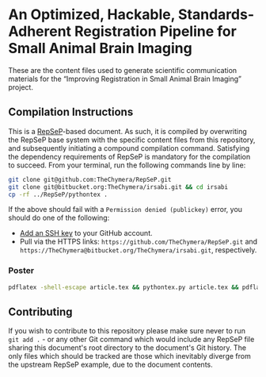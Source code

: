 # An Optimized, Hackable, Standards-Adherent Registration Pipeline for Small Animal Brain Imaging

These are the content files used to generate scientific communication materials for the “Improving Registration in Small Animal Brain Imaging” project.

## Compilation Instructions

This is a [RepSeP](https://github.com/TheChymera/RepSeP)-based document.
As such, it is compiled by overwriting the RepSeP base system with the specific content files from this repository, and subsequently initiating a compound compilation command.
Satisfying the dependency requirements of RepSeP is mandatory for the compilation to succeed.
From your terminal, run the following commands line by line:

```sh
git clone git@github.com:TheChymera/RepSeP.git
git clone git@bitbucket.org:TheChymera/irsabi.git && cd irsabi
cp -rf ../RepSeP/pythontex .
```

If the above should fail with a `Permission denied (publickey)` error, you should do one of the following:

* [Add an SSH key](https://help.github.com/articles/adding-a-new-ssh-key-to-your-github-account/) to your GitHub account.
* Pull via the HTTPS links: `https://github.com/TheChymera/RepSeP.git` and `https://TheChymera@bitbucket.org/TheChymera/irsabi.git`, respectively.

### Poster

```sh
pdflatex -shell-escape article.tex && pythontex.py article.tex && pdflatex -shell-escape article.tex && bibtex article && pdflatex -shell-escape article.tex && pdflatex -shell-escape article.tex
```

## Contributing

If you wish to contribute to this repository please make sure never to run `git add .` - or any other Git command which would include any RepSeP file sharing this document's root directory to the document's Git history.
The only files which should be tracked are those which inevitably diverge from the upstream RepSeP example, due to the document contents.

